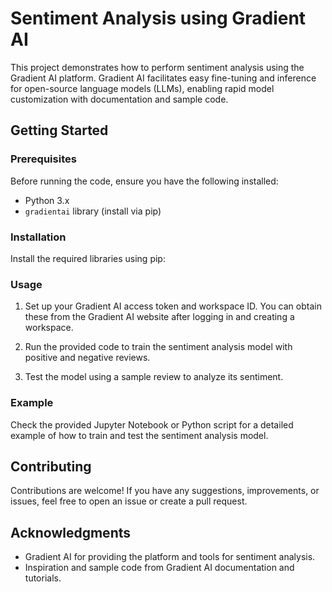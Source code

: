 # Sentiment Analysis using Gradient AI

This project demonstrates how to perform sentiment analysis using the Gradient AI platform. Gradient AI facilitates easy fine-tuning and inference for open-source language models (LLMs), enabling rapid model customization with documentation and sample code.

## Getting Started

### Prerequisites

Before running the code, ensure you have the following installed:

- Python 3.x
- `gradientai` library (install via pip)

### Installation

Install the required libraries using pip:


### Usage

1. Set up your Gradient AI access token and workspace ID. You can obtain these from the Gradient AI website after logging in and creating a workspace.

2. Run the provided code to train the sentiment analysis model with positive and negative reviews.

3. Test the model using a sample review to analyze its sentiment.

### Example

Check the provided Jupyter Notebook or Python script for a detailed example of how to train and test the sentiment analysis model.

## Contributing

Contributions are welcome! If you have any suggestions, improvements, or issues, feel free to open an issue or create a pull request.

## Acknowledgments

- Gradient AI for providing the platform and tools for sentiment analysis.
- Inspiration and sample code from Gradient AI documentation and tutorials.
